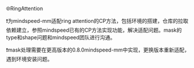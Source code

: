 🌐RingAttention

❗为mindspeed-mm适配ring attention的CP方法，包括环境的搭建，仓库的拉取依赖建立，参照mindspeed已有的CP方法实现功能，解决适配问题。mask的type和shape问题和mindspeed团队进行沟通。

❗mask处理需要在更高版本的0.8.0mindspeed-mm中实现，更换版本重新适配，遇到环境安装问题。
